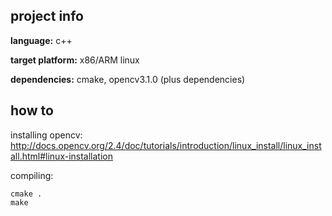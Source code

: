 project info
------------

**language:** c++

**target platform:** x86/ARM linux

**dependencies:** cmake, opencv3.1.0 (plus dependencies) 

how to
------

installing opencv: http://docs.opencv.org/2.4/doc/tutorials/introduction/linux_install/linux_install.html#linux-installation

compiling:
```
cmake .
make
```
